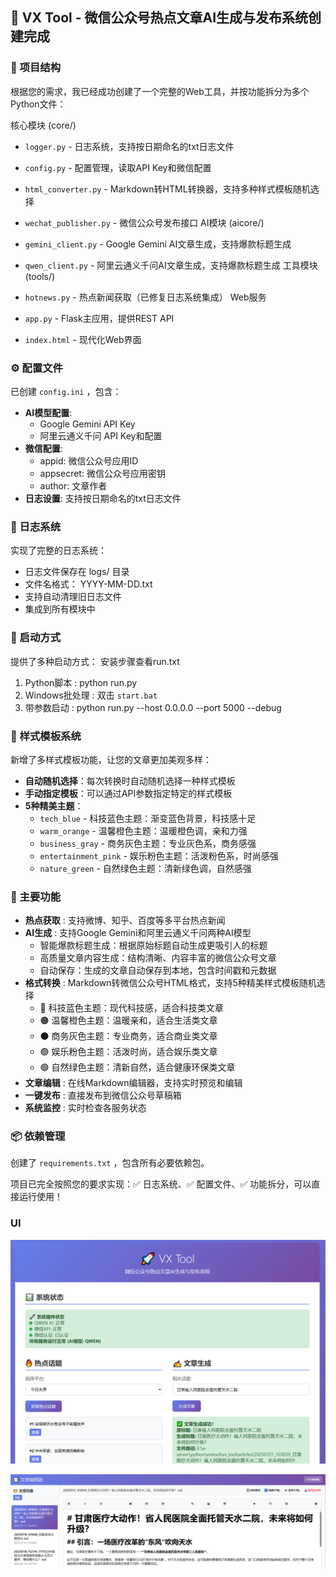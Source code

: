 ## 🎉 VX Tool - 微信公众号热点文章AI生成与发布系统创建完成

### 📁 项目结构

根据您的需求，我已经成功创建了一个完整的Web工具，并按功能拆分为多个Python文件：

核心模块 (core/)

- `logger.py` - 日志系统，支持按日期命名的txt日志文件
- `config.py` - 配置管理，读取API Key和微信配置
- `html_converter.py` - Markdown转HTML转换器，支持多种样式模板随机选择
- `wechat_publisher.py` - 微信公众号发布接口
  AI模块 (aicore/)

- `gemini_client.py` - Google Gemini AI文章生成，支持爆款标题生成
- `qwen_client.py` - 阿里云通义千问AI文章生成，支持爆款标题生成
  工具模块 (tools/)

- `hotnews.py` - 热点新闻获取（已修复日志系统集成）
  Web服务

- `app.py` - Flask主应用，提供REST API
- `index.html` - 现代化Web界面

### ⚙️ 配置文件

已创建 `config.ini` ，包含：

- **AI模型配置**:
    - Google Gemini API Key
    - 阿里云通义千问 API Key和配置
- **微信配置**:
    - appid: 微信公众号应用ID
    - appsecret: 微信公众号应用密钥
    - author: 文章作者
- **日志设置**: 支持按日期命名的txt日志文件

### 📝 日志系统

实现了完整的日志系统：

- 日志文件保存在 logs/ 目录
- 文件名格式： YYYY-MM-DD.txt
- 支持自动清理旧日志文件
- 集成到所有模块中

### 🚀 启动方式

提供了多种启动方式：
安装步骤查看run.txt

1. Python脚本 : python run.py
2. Windows批处理 : 双击 `start.bat`
3. 带参数启动 : python run.py --host 0.0.0.0 --port 5000 --debug

### 🎨 样式模板系统

新增了多样式模板功能，让您的文章更加美观多样：

- **自动随机选择**：每次转换时自动随机选择一种样式模板
- **手动指定模板**：可以通过API参数指定特定的样式模板
- **5种精美主题**：
  - `tech_blue` - 科技蓝色主题：渐变蓝色背景，科技感十足
  - `warm_orange` - 温馨橙色主题：温暖橙色调，亲和力强
  - `business_gray` - 商务灰色主题：专业灰色系，商务感强
  - `entertainment_pink` - 娱乐粉色主题：活泼粉色系，时尚感强
  - `nature_green` - 自然绿色主题：清新绿色调，自然感强

### 🔧 主要功能

- **热点获取** : 支持微博、知乎、百度等多平台热点新闻
- **AI生成** : 支持Google Gemini和阿里云通义千问两种AI模型
    - 智能爆款标题生成：根据原始标题自动生成更吸引人的标题
    - 高质量文章内容生成：结构清晰、内容丰富的微信公众号文章
    - 自动保存：生成的文章自动保存到本地，包含时间戳和元数据
- **格式转换** : Markdown转微信公众号HTML格式，支持5种精美样式模板随机选择
  - 🔵 科技蓝色主题：现代科技感，适合科技类文章
  - 🟠 温馨橙色主题：温暖亲和，适合生活类文章
  - ⚫ 商务灰色主题：专业商务，适合商业类文章
  - 🟣 娱乐粉色主题：活泼时尚，适合娱乐类文章
  - 🟢 自然绿色主题：清新自然，适合健康环保类文章
- **文章编辑** : 在线Markdown编辑器，支持实时预览和编辑
- **一键发布** : 直接发布到微信公众号草稿箱
- **系统监控** : 实时检查各服务状态

### 📦 依赖管理

创建了 `requirements.txt` ，包含所有必要依赖包。

项目已完全按照您的要求实现：✅ 日志系统、✅ 配置文件、✅ 功能拆分，可以直接运行使用！

### UI
![1.png](img%2F1.png)

![2.png](img%2F2.png)